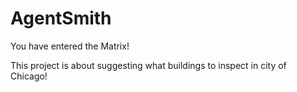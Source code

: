 # AgentSmith
You have entered the Matrix!

This project is about suggesting what buildings to inspect in city of Chicago!
